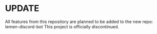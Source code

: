 # UPDATE
All features from this repository are planned to be added to the new repo: lemen-discord-bot
This project is officially discontinued.
